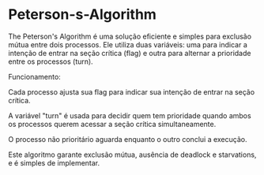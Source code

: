 # Peterson-s-Algorithm

The Peterson's Algorithm é uma solução eficiente e simples para 
exclusão mútua entre dois processos. Ele utiliza duas variáveis: uma 
para indicar a intenção de entrar na seção crítica (flag) e outra para 
alternar a prioridade entre os processos (turn).

Funcionamento:

Cada processo ajusta sua flag para indicar sua intenção de entrar na seção crítica.

A variável "turn" é usada para decidir quem tem prioridade quando ambos os processos querem acessar a seção crítica simultaneamente.

O processo não prioritário aguarda enquanto o outro conclui a execução.

Este algoritmo garante exclusão mútua, ausência de deadlock e starvations, e é simples de implementar.
